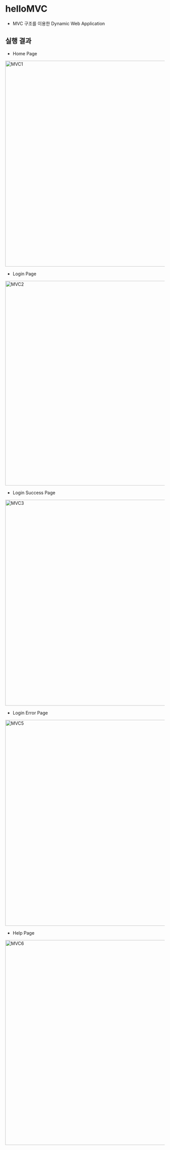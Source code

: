 # helloMVC
* MVC 구조를 이용한 Dynamic Web Application
## 실행 결과
* Home Page
<img width="650" alt="MVC1" src="https://user-images.githubusercontent.com/38847677/112615387-c4d3fb80-8e65-11eb-8e0b-1b61694860d6.png">

* Login Page
<img width="646" alt="MVC2" src="https://user-images.githubusercontent.com/38847677/112615392-c7365580-8e65-11eb-97f8-91e0551bb62a.png">

* Login Success Page
<img width="650" alt="MVC3" src="https://user-images.githubusercontent.com/38847677/112615398-c8678280-8e65-11eb-95e3-2c925a0dca7f.png">

* Login Error Page
<img width="650" alt="MVC5" src="https://user-images.githubusercontent.com/38847677/112615402-c9001900-8e65-11eb-9c84-2198e0a1beb6.png">

* Help Page
<img width="647" alt="MVC6" src="https://user-images.githubusercontent.com/38847677/112615403-c998af80-8e65-11eb-8708-f63844413f4f.png">
